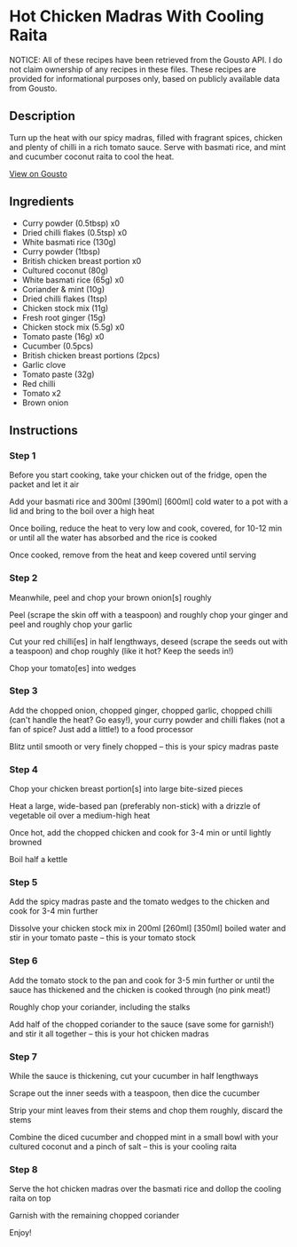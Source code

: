 # Hot Chicken Madras With Cooling Raita

NOTICE: All of these recipes have been retrieved from the Gousto API. I do not claim ownership of any recipes in these files. These recipes are provided for informational purposes only, based on publicly available data from Gousto.

## Description

Turn up the heat with our spicy madras, filled with fragrant spices, chicken and plenty of chilli in a rich tomato sauce. Serve with basmati rice, and mint and cucumber coconut raita to cool the heat.

[View on Gousto](https://www.gousto.co.uk/recipes/cookbook/hot-chicken-madras-with-cooling-raita-df)

## Ingredients

- Curry powder (0.5tbsp) x0
- Dried chilli flakes (0.5tsp) x0
- White basmati rice (130g)
- Curry powder (1tbsp)
- British chicken breast portion x0
- Cultured coconut (80g)
- White basmati rice (65g) x0
- Coriander & mint (10g)
- Dried chilli flakes (1tsp)
- Chicken stock mix (11g)
- Fresh root ginger (15g)
- Chicken stock mix (5.5g) x0
- Tomato paste (16g) x0
- Cucumber (0.5pcs)
- British chicken breast portions (2pcs)
- Garlic clove
- Tomato paste (32g)
- Red chilli
- Tomato x2
- Brown onion

## Instructions


### Step 1

Before you start cooking, take your chicken out of the fridge, open the packet and let it air

Add your basmati rice and 300ml <span class="text-purple">[390ml]</span> <span class="text-danger">[600ml] </span>cold water to a pot with a lid and bring to the boil over a high heat

Once boiling, reduce the heat to very low and cook, covered, for 10-12 min or until all the water has absorbed and the rice is cooked

Once cooked, remove from the heat and keep covered until serving


### Step 2

Meanwhile, peel and chop your brown onion[s] roughly

Peel (scrape the skin off with a teaspoon) and roughly chop your ginger and peel and roughly chop your garlic

Cut your red chilli[es] in half lengthways, deseed (scrape the seeds out with a teaspoon) and chop roughly (like it hot? Keep the seeds in!)

Chop your tomato[es] into wedges


### Step 3

Add the chopped onion, chopped ginger, chopped garlic, chopped chilli (can't handle the heat? Go easy!), your curry powder and chilli flakes (not a fan of spice? Just add a little!) to a food processor

Blitz until smooth or very finely chopped – this is your spicy madras paste


### Step 4

Chop your chicken breast portion[s] into large bite-sized pieces

Heat a large, wide-based pan (preferably non-stick) with a drizzle of vegetable oil over a medium-high heat

Once hot, add the chopped chicken and cook for 3-4 min or until lightly browned

Boil half a kettle


### Step 5

Add the spicy madras paste and the tomato wedges to the chicken and cook for 3-4 min further

Dissolve your chicken stock mix in 200ml <span class="text-purple">[260ml]</span> <span class="text-danger">[350ml]</span> boiled water and stir in your tomato paste – this is your tomato stock


### Step 6

Add the tomato stock to the pan and cook for 3-5 min further or until the sauce has thickened and the chicken is cooked through (no pink meat!)

Roughly chop your coriander, including the stalks

Add half of the chopped coriander to the sauce (save some for garnish!) and stir it all together – this is your hot chicken madras


### Step 7

While the sauce is thickening, cut your cucumber in half lengthways

Scrape out the inner seeds with a teaspoon, then dice the cucumber

Strip your mint leaves from their stems and chop them roughly, discard the stems

Combine the diced cucumber and chopped mint in a small bowl with your cultured coconut and a pinch of salt – this is your cooling raita

### Step 8

Serve the hot chicken madras over the basmati rice and dollop the cooling raita on top

Garnish with the remaining chopped coriander

Enjoy!

